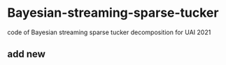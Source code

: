 # Bayesian-streaming-sparse-tucker
code of Bayesian streaming sparse tucker decomposition for UAI 2021

## add new
